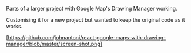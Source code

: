 Parts of a larger project with Google Map's Drawing Manager working.

Customising it for a new project but wanted to keep the original code as it works.

[https://github.com/johnantoni/react-google-maps-with-drawing-manager/blob/master/screen-shot.png]
